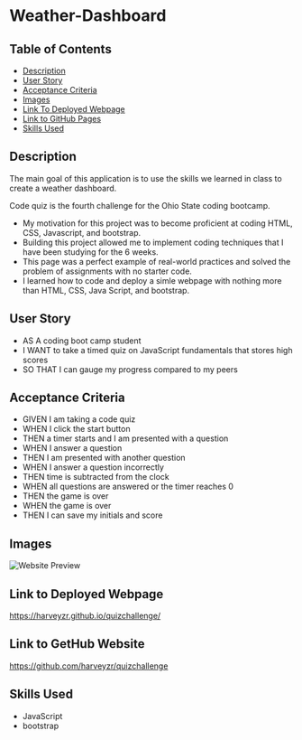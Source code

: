 # Weather-Dashboard

## Table of Contents

 - [Description](#description)
 - [User Story](#user-story)
 - [Acceptance Criteria](#acceptance-criteria)
 - [Images](#images)
 - [Link To Deployed Webpage](#link-to-deployed-webpage)
 - [Link to GitHub Pages ](#link-to-gethub-website)
 - [Skills Used](#skills-used)

 ## Description
The main goal of this application is to use the skills we learned in class to create a weather dashboard.

 Code quiz is the fourth challenge for the Ohio State coding bootcamp.
-	My motivation for this project was to become proficient at coding HTML, CSS, Javascript, and bootstrap.  
-	Building this project allowed me to implement coding techniques that I have been studying for the 6 weeks. 
-	This page was a perfect example of real-world practices and solved the problem of assignments with no starter code. 
-	I learned how to code and deploy a simle webpage with nothing more than HTML, CSS, Java Script, and bootstrap.  


 ## User Story
- AS A coding boot camp student
- I WANT to take a timed quiz on JavaScript fundamentals that stores high scores
- SO THAT I can gauge my progress compared to my peers
 
 ## Acceptance Criteria
- GIVEN I am taking a code quiz
- WHEN I click the start button
- THEN a timer starts and I am presented with a question
- WHEN I answer a question
- THEN I am presented with another question
- WHEN I answer a question incorrectly
- THEN time is subtracted from the clock
- WHEN all questions are answered or the timer reaches 0
- THEN the game is over
- WHEN the game is over
- THEN I can save my initials and score
 ## Images
![Website Preview](assets/img/quiz%20gif.gif)
 
 ## Link to Deployed Webpage
https://harveyzr.github.io/quizchallenge/
 
## Link to GetHub Website
https://github.com/harveyzr/quizchallenge


 ## Skills Used
- JavaScript
- bootstrap

